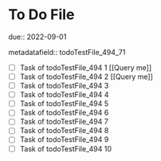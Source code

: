 # To Do File

due:: 2022-09-01

metadatafield:: todoTestFile_494_71

- [ ] Task of todoTestFile_494 1 [[Query me]]
- [ ] Task of todoTestFile_494 2 [[Query me]]
- [ ] Task of todoTestFile_494 3
- [ ] Task of todoTestFile_494 4
- [ ] Task of todoTestFile_494 5
- [ ] Task of todoTestFile_494 6
- [ ] Task of todoTestFile_494 7
- [ ] Task of todoTestFile_494 8
- [ ] Task of todoTestFile_494 9
- [ ] Task of todoTestFile_494 10